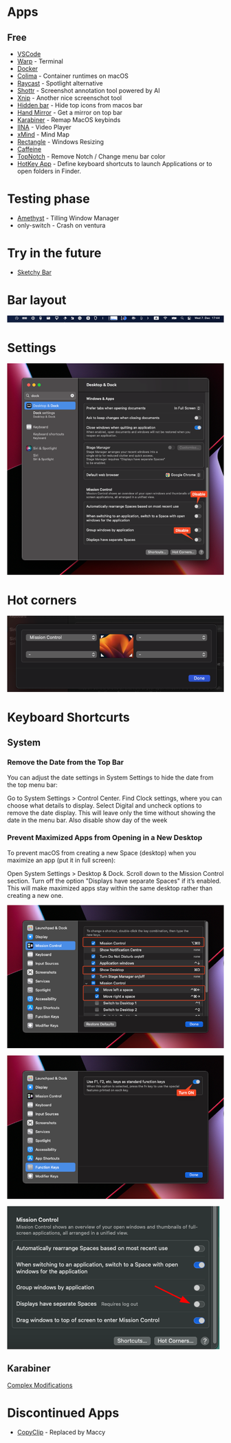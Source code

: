 # Apps

## Free

- [VSCode](https://code.visualstudio.com/docs?dv=osx)
- [Warp](https://www.warp.dev) - Terminal
- [Docker](https://docs.docker.com/desktop/install/mac-install/)
- [Colima](https://github.com/abiosoft/colima) - Container runtimes on macOS
- [Raycast](https://www.raycast.com) - Spotlight alternative
- [Shottr](https://shottr.cc) - Screenshot annotation tool powered by AI
- [Xnip](https://www.xnipapp.com) - Another nice screenschot tool
- [Hidden bar](https://apps.apple.com/de/app/hidden-bar/id1452453066?mt=12) - Hide top icons from macos bar
- [Hand Mirror](https://apps.apple.com/us/app/hand-mirror/id1502839586?mt=12) - Get a mirror on top bar
- [Karabiner](https://karabiner-elements.pqrs.org) - Remap MacOS keybinds
- [IINA](https://iina.io) - Video Player
- [xMind](https://www.xmind.app/go/appstore/xmind-mac?ct=OfficialWebsite) - Mind Map
- [Rectangle](https://rectangleapp.com/) - Windows Resizing
- [Caffeine](https://www.macupdate.com/app/mac/24120/caffeine)
- [TopNotch](https://topnotch.app) - Remove Notch / Change menu bar color
- [HotKey App](https://apps.apple.com/us/app/hotkey-app/id975890633?mt=12) - Define keyboard shortcuts to launch Applications or to open folders in Finder.

# Testing phase

- [Amethyst](https://ianyh.com/amethyst/) - Tilling Window Manager
- only-switch - Crash on ventura

# Try in the future

- [Sketchy Bar](https://github.com/FelixKratz/SketchyBar)

# Bar layout

![picture 1](../../assets/241251d1e022c646ca6b61b8bdf56de25a2075c58a9e807ade04fc4ba0fd31e9.png)  

# Settings

![picture 2](../../assets/ac203af70603f12b7b58ec5bd0ff0b115ddf38e3ec052ca275b7d2a83a07fd2c.png)  

# Hot corners

![picture 3](../../assets/6cdd0908b4082d08b5cac2cc70f82ba7b5ee5a9c36f218faf20d5f92666df5f1.png)  

# Keyboard Shortcurts

## System

### Remove the Date from the Top Bar
You can adjust the date settings in System Settings to hide the date from the top menu bar:

Go to System Settings > Control Center.
Find Clock settings, where you can choose what details to display.
Select Digital and uncheck options to remove the date display.
This will leave only the time without showing the date in the menu bar.
Also disable show day of the week

### Prevent Maximized Apps from Opening in a New Desktop
To prevent macOS from creating a new Space (desktop) when you maximize an app (put it in full screen):

Open System Settings > Desktop & Dock.
Scroll down to the Mission Control section.
Turn off the option "Displays have separate Spaces" if it’s enabled. This will make maximized apps stay within the same desktop rather than creating a new one.

![picture 2](../../assets/448bce10dd89705da74d2857b6d5f075634a8e555d0cf52423e3a9002827d41e.png)  

![picture 3](../../assets/160ecc4c5e80e64d915e4e6d7048eb1fc5cf27773bbe96e1a4d5ae8d0ab96dbe.png) 

![picture 0](../../images/a82909ed17f496c06126b114e176ca7ff67a24b72aa28832f38ef162b868400d.png)  

## Karabiner

[Complex Modifications](./config/karabiner.json)

# Discontinued Apps

- [CopyClip](https://apps.apple.com/us/app/copyclip-clipboard-history/id595191960?mt=12) - Replaced by Maccy
